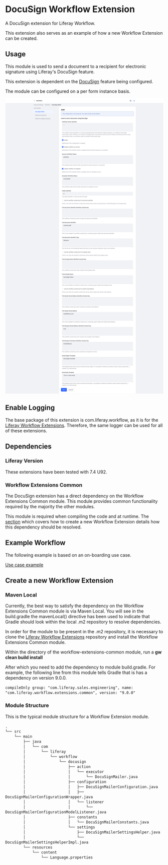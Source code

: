 # DocuSign Workflow Extension

A DocuSign extension for Liferay Workflow.

This extension also serves as an example of how a new Workflow Extension can be created.

## Usage

This module is used to send a document to a recipient for electronic signature using Liferay's DocuSign feature.

This extension is dependent on
the [DocuSign](https://learn.liferay.com/dxp/latest/en/content-authoring-and-management/documents-and-media/uploading-and-managing/enabling-docusign-digital-signatures.html)
feature being configured.

The module can be configured on a per form instance basis.

![DDM Form Mailer](images/docusign-mailer.png)

## Enable Logging

The base package of this extension is com.liferay.workflow, as it is for
the [Liferay Workflow Extensions](https://github.com/peterrichards-lr/liferay-workflow-extensions). Therefore, the same
logger can be used for all of these extensions.

## Dependencies

### Liferay Version

These extensions have been tested with 7.4 U92.

### Workflow Extensions Common

The DocuSign extension has a direct dependency on the Workflow Extensions Common module. This module provides common
functionality required by the majority the other modules.

This module is required when compiling the code and at runtime. The [section](#create-a-new-workflow-extension) which
covers how to create a new Workflow Extension details how this dependency should be resolved.

## Example Workflow

The following example is based on an on-boarding use case.

[Use case example](example/README.md)

## Create a new Workflow Extension

### Maven Local

Currently, the best way to satisfy the dependency on the Workflow Extensions Common module is via Maven Local. You will
see in the build.gradle the mavenLocal() directive has been used to indicate that Gradle should look within the local
.m2 repository to resolve dependencies.

In order for the module to be present in the .m2 repository, it is necessary to clone
the [Liferay Workflow Extensions](https://github.com/peterrichards-lr/liferay-workflow-extensions) repository and
install the Workflow Extensions Common module.

Within the directory of the workflow-extensions-common module, run a **gw clean build install**

After which you need to add the dependency to module build.gradle. For example, the following line from this module
tells Gradle that is has a dependency on version 9.0.0.

```
compileOnly group: "com.liferay.sales.engineering", name: "com.liferay.workflow.extensions.common", version: "9.0.0"
```

### Module Structure

This is the typical module structure for a Workflow Extension module.

```
.
└── src
    └── main
        ├── java
        │   └── com
        │       └── liferay
        │           └── workflow
        │               └── docusign
        │                   ├── action
        │                   │   └── executor
        │                   │       └── DocuSignMailer.java
        │                   ├── configuration
        │                   │   ├── DocuSignMailerConfiguration.java
        │                   │   ├── DocuSignMailerConfigurationWrapper.java
        │                   │   └── listener
        │                   │       └── DocuSignMailerConfigurationModelListener.java
        │                   ├── constants
        │                   │   └── DocuSignMailerConstants.java
        │                   └── settings
        │                       ├── DocuSignMailerSettingsHelper.java
        │                       └── DocuSignMailerSettingsHelperImpl.java
        └── resources
            └── content
                └── Language.properties
```